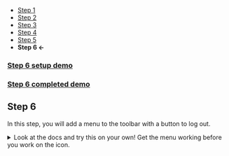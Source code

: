 * [Step 1](./step_1.md)
* [Step 2](./step_2.md)
* [Step 3](./step_3.md)
* [Step 4](./step_4.md)
* [Step 5](./step_5.md)
* **Step 6 <-**

### [Step 6 setup demo](https://stackblitz.com/github/rnocc/blast-off-with-am/tree/step-5)
### [Step 6 completed demo](https://stackblitz.com/github/rnocc/blast-off-with-am/tree/step-6)

## Step 6

In this step, you will add a menu to the toolbar with a button to log out.

<details><summary>Look at the docs and try this on your own! Get the menu working before you work on the icon. </summary>

You need to add the `MatMenuModule` to `AppModule`.

Here's the code for the menu:
```html
  <button mat-button [matMenuTriggerFor]="menu">
    <mat-icon>account_circle</mat-icon>
  </button>
  <mat-menu #menu="matMenu">
    <button mat-menu-item class="menu-button">Log out</button>
  </mat-menu>
```

And a little bit of CSS:
```css
.menu-button {
  grid-area: menu;
}

mat-menu {
  display: none
}
```
</details>
